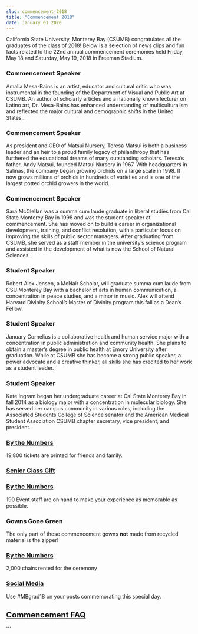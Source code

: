 ```yaml
---
slug: commencement-2018
title: "Commencement 2018"
date: January 01 2020
---
```


 
<p>
  California State University, Monterey Bay (CSUMB) congratulates all the
  graduates of the class of 2018! Below is a selection of news clips and fun
  facts related to the 22nd annual commencement ceremonies held Friday, May 18
  and Saturday, May 19, 2018 in Freeman Stadium.
</p>
<h3>Commencement Speaker</h3>
<p>
  Amalia Mesa-Bains is an artist, educator and cultural critic who was
  instrumental in the founding of the Department of Visual and Public Art at
  CSUMB. An author of scholarly articles and a nationally known lecturer on
  Latino art, Dr. Mesa-Bains has enhanced understanding of multiculturalism and
  reflected the major cultural and demographic shifts in the United States..
</p>
<h3>Commencement Speaker</h3>
<p>
  As president and CEO of Matsui Nursery, Teresa Matsui is both a business
  leader and an heir to a proud family legacy of philanthropy that has furthered
  the educational dreams of many outstanding scholars. Teresa’s father, Andy
  Matsui, founded Matsui Nursery in 1967. With headquarters in Salinas, the
  company began growing orchids on a large scale in 1998. It now grows millions
  of orchids in hundreds of varieties and is one of the largest potted orchid
  growers in the world.
</p>
<h3>Commencement Speaker</h3>
<p>
  Sara McClellan was a summa cum laude graduate in liberal studies from Cal
  State Monterey Bay in 1998 and was the student speaker at commencement. She
  has moved on to build a career in organizational development, training, and
  conflict resolution, with a particular focus on improving the skills of public
  sector managers. After graduating from CSUMB, she served as a staff member in
  the university’s science program and assisted in the development of what is
  now the School of Natural Sciences.
</p>
<h3>Student Speaker</h3>
<p>
  Robert Alex Jensen, a McNair Scholar, will graduate summa cum laude from CSU
  Monterey Bay with a bachelor of arts in human communication, a concentration
  in peace studies, and a minor in music. Alex will attend Harvard Divinity
  School’s Master of Divinity program this fall as a Dean’s Fellow.
</p>
<h3>Student Speaker</h3>
<p>
  January Cornelius is a collaborative health and human service major with a
  concentration in public administration and community health. She plans to
  obtain a master’s degree in public health at Emory University after
  graduation. While at CSUMB she has become a strong public speaker, a power
  advocate and a creative thinker, all skills she has credited to her work as a
  student leader.
</p>
<h3>Student Speaker</h3>
<p>
  Kate Ingram began her undergraduate career at Cal State Monterey Bay in fall
  2014 as a biology major with a concentration in molecular biology. She has
  served her campus community in various roles, including the Associated
  Students College of Science senator and the American Medical Student
  Association CSUMB chapter secretary, vice president, and president.
</p>
<h3>
  <a href="https://csumb.edu/news/commencement-2017-numbers">By the Numbers</a>
</h3>
<p>19,800 tickets are printed for friends and family.</p>
<h3>
  <a href="https://donate.csumb.edu/senior-class-gift">Senior Class Gift</a>
</h3>
<h3>
  <a href="https://csumb.edu/news/commencement-2017-numbers">By the Numbers</a>
</h3>
<p>
  190 Event staff are on hand to make your experience as memorable as possible.
</p>
<h3>Gowns Gone Green</h3>
<p>
  The only part of these commencement gowns <strong>not</strong> made from
  recycled material is the zipper!
</p>
<h3>
  <a href="https://csumb.edu/news/commencement-2017-numbers">By the Numbers</a>
</h3>
<p>2,000 chairs rented for the ceremony</p>
<h3>
  <a href="https://csumb.edu/news/official-university-accounts-0"
    >Social Media</a
  >
</h3>
<p>Use #MBgrad18 on your posts commemorating this special day.</p>
<h2><a href="https://csumb.edu/commencement">Commencement FAQ</a></h2>
```
